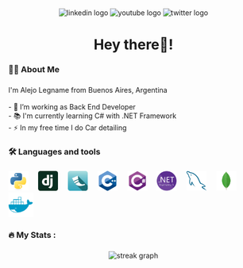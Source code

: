 ###

<div align="center">
  <img src="https://img.shields.io/static/v1?message=LinkedIn&logo=linkedin&label=&color=0077B5&logoColor=white&labelColor=&style=for-the-badge" height="25" alt="linkedin logo"  />
  <img src="https://img.shields.io/static/v1?message=Youtube&logo=youtube&label=&color=FF0000&logoColor=white&labelColor=&style=for-the-badge" height="25" alt="youtube logo"  />
  <img src="https://img.shields.io/static/v1?message=Twitter&logo=twitter&label=&color=1DA1F2&logoColor=white&labelColor=&style=for-the-badge" height="25" alt="twitter logo"  />
</div>

###

###

<h1 align="center">Hey there👋! </h1>

###

<h3 align="left">👩‍💻  About Me</h3>

###

<p align="left">I'm Alejo Legname from Buenos Aires, Argentina<br><br>- 🔭 I’m working as Back End Developer<br>- 📚 I'm currently learning C# with .NET Framework<br>- ⚡ In my free time I do Car detailing</p>

###

<h3 align="left">🛠 Languages and tools</h3>

###

<div align="left">
  <a href="https://www.python.org/"><img src="src/python-original.png" height="40" alt="python logo"  /></a>
  <img width="12" />
  <a href="https://www.djangoproject.com/"><img src="src/django-icon.png" height="40" alt="django logo"  /></a>
  <img width="12" />
  <a href="https://flask.palletsprojects.com/en/3.0.x/#"><img src="src/flask-horizontal.png" height="40" alt="flask logo"  /></a>
  <img width="12" /> 
  <a href="https://isocpp.org/get-started"><img src="src/cplusplus-original.png" height="40" alt="c-plus-plus logo"  /></a>
  <img width="12" />
  <a href="https://learn.microsoft.com/en-us/dotnet/csharp/"><img src="src/csharp-original.png" height="40" alt="c-sharp logo"  /></a>
  <img width="12" />
  <a href="https://dotnet.microsoft.com/en-us/download/dotnet-framework"><img src="src/dot-net-framework.png" height="40" alt="dot-net logo"  /></a>
  <img width="12" />
  <a href="https://www.mysql.com/"><img src="src/mysql-original.png" height="40" alt="my-sql logo"  /></a>
  <img width="12" />
  <a href="https://www.mongodb.com"><img src="src/mongodb-original.png" height="40" alt="mongo-db logo"  /></a>
  <img width="12" />
  <a href="https://www.docker.com/"><img src="src/docker-plain.png" height="50" alt="docker logo"  /></a>
</div>

###

<h3 align="left">🔥   My Stats :</h3>

###

<div align="center">
  <img src="https://streak-stats.demolab.com?user=AlejoLg1&locale=en&mode=daily&theme=dark&hide_border=false&border_radius=5&order=3" height="220" alt="streak graph"  />
</div>

###
